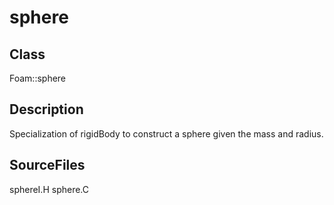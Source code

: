 # sphere 
## Class
Foam::sphere

## Description
Specialization of rigidBody to construct a sphere given the mass and radius.

## SourceFiles
sphereI.H
sphere.C

